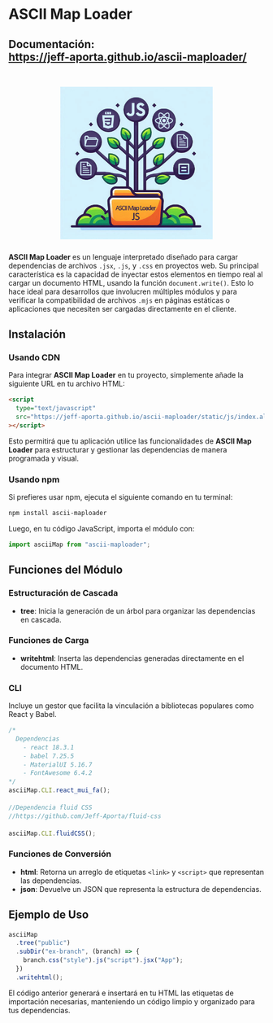 # ASCII Map Loader

<h2>
    Documentación:
    <br/>
    <a target="_blank" href="https://jeff-aporta.github.io/ascii-maploader/">
        https://jeff-aporta.github.io/ascii-maploader/
        <br/>
        <br/>
        <p align="center">
            <img src="static/img/logo.jpeg" width="300" height="300" />
        </p>
    </a>
</h2>

**ASCII Map Loader** es un lenguaje interpretado diseñado para cargar dependencias de archivos `.jsx`, `.js`, y `.css` en proyectos web. Su principal característica es la capacidad de inyectar estos elementos en tiempo real al cargar un documento HTML, usando la función `document.write()`. Esto lo hace ideal para desarrollos que involucren múltiples módulos y para verificar la compatibilidad de archivos `.mjs` en páginas estáticas o aplicaciones que necesiten ser cargadas directamente en el cliente.

## Instalación

### Usando CDN

Para integrar **ASCII Map Loader** en tu proyecto, simplemente añade la siguiente URL en tu archivo HTML:

```html
<script
  type="text/javascript"
  src="https://jeff-aporta.github.io/ascii-maploader/static/js/index.all.min.js"
></script>
```

Esto permitirá que tu aplicación utilice las funcionalidades de **ASCII Map Loader** para estructurar y gestionar las dependencias de manera programada y visual.

### Usando npm

Si prefieres usar npm, ejecuta el siguiente comando en tu terminal:

```bash
npm install ascii-maploader
```

Luego, en tu código JavaScript, importa el módulo con:

```javascript
import asciiMap from "ascii-maploader";
```

## Funciones del Módulo

### Estructuración de Cascada

- **tree**: Inicia la generación de un árbol para organizar las dependencias en cascada.

### Funciones de Carga

- **writehtml**: Inserta las dependencias generadas directamente en el documento HTML.

### CLI

Incluye un gestor que facilita la vinculación a bibliotecas populares como React y Babel.

```javascript
/*
  Dependencias 
    - react 18.3.1
    - babel 7.25.5
    - MaterialUI 5.16.7 
    - FontAwesome 6.4.2
*/
asciiMap.CLI.react_mui_fa(); 

//Dependencia fluid CSS
//https://github.com/Jeff-Aporta/fluid-css

asciiMap.CLI.fluidCSS();
```

### Funciones de Conversión

- **html**: Retorna un arreglo de etiquetas `<link>` y `<script>` que representan las dependencias.
- **json**: Devuelve un JSON que representa la estructura de dependencias.

## Ejemplo de Uso

```javascript
asciiMap
  .tree("public")
  .subDir("ex-branch", (branch) => {
    branch.css("style").js("script").jsx("App");
  })
  .writehtml();
```

El código anterior generará e insertará en tu HTML las etiquetas de importación necesarias, manteniendo un código limpio y organizado para tus dependencias.
